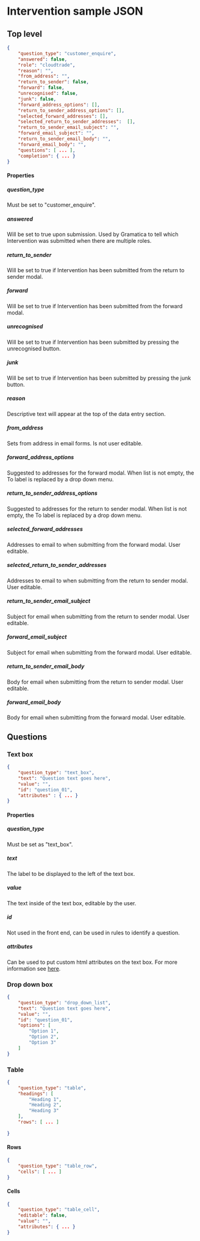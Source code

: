 # Intervention sample JSON

## Top level 

```json
{
	"question_type": "customer_enquire",
	"answered": false,
	"role": "cloudtrade",
	"reason": "",
	"from_address": "",
	"return_to_sender": false,
	"forward": false,
	"unrecognised": false,
	"junk": false,
	"forward_address_options": [],
	"return_to_sender_address_options": [],
	"selected_forward_addresses": [],
	"selected_return_to_sender_addresses":  [],
	"return_to_sender_email_subject": "",
	"forward_email_subject": "",
	"return_to_sender_email_body": "",
	"forward_email_body": "",
	"questions": [ ... ],
	"completion": { ... }
}				
```

#### Properties

##### question_type
Must be set to "customer_enquire". 

##### answered 
Will be set to true upon submission. Used by Gramatica to tell which Intervention was submitted when there are multiple roles.

##### return_to_sender
Will be set to true if Intervention has been submitted from the return to sender modal.

##### forward 
Will be set to true if Intervention has been submitted from the forward modal.

##### unrecognised
Will be set to true if Intervention has been submitted by pressing the unrecognised button.

##### junk
Will be set to true if Intervention has been submitted by pressing the junk button.

##### reason
Descriptive text will appear at the top of the data entry section.

##### from_address
Sets from address in email forms. Is not user editable.

##### forward_address_options
Suggested to addresses for the forward modal. When list is not empty, the To label is replaced by a drop down menu.

##### return_to_sender_address_options
Suggested to addresses for the return to sender modal. When list is not empty, the To label is replaced by a drop down menu.

##### selected_forward_addresses
Addresses to email to when submitting from the forward modal. User editable.

##### selected_return_to_sender_addresses
Addresses to email to when submitting from the return to sender modal. User editable.

##### return_to_sender_email_subject
Subject for email when submitting from the return to sender modal. User editable.

##### forward_email_subject
Subject for email when submitting from the forward modal. User editable.

##### return_to_sender_email_body
Body for email when submitting from the return to sender modal. User editable.

##### forward_email_body
Body for email when submitting from the forward modal. User editable.


## Questions

### Text box

``` json
{
	"question_type": "text_box",
	"text": "Question text goes here",
	"value": "",
	"id": "question_01",
	"attributes" : { ... }
}
```

#### Properties

##### question_type 
Must be set as "text_box".

##### text
The label to be displayed to the left of the text box.

##### value
The text inside of the text box, editable by the user.

##### id
Not used in the front end, can be used in rules to identify a question.

##### attributes
Can be used to put custom html attributes on the text box. For more information see [here](/intervention_json_attributes.html).

### Drop down box

``` json
{
	"question_type": "drop_down_list",
	"text": "Question text goes here",
	"value": "",
	"id": "question_01",
	"options": [
		"Option 1",
		"Option 2",
		"Option 3"                                                                                 
	]
}
```

### Table

``` json
{
	"question_type": "table",
	"headings": [
		"Heading 1",
		"Heading 2",
		"Heading 3"
	],
	"rows": [ ... ]
			
}
```

#### Rows

``` json
{
	"question_type": "table_row",
	"cells": [ ... ]		
}
```

#### Cells

``` json 
{
	"question_type": "table_cell",
	"editable": false,
	"value": "",
	"attributes": { ... }
}

